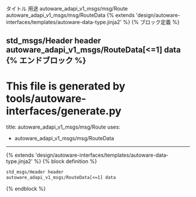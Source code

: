タイトル	用途
autoware_adapi_v1_msgs/msg/Route
autoware_adapi_v1_msgs/msg/RouteData
{% extends 'design/autoware-interfaces/templates/autoware-data-type.jinja2' %} {% ブロック定義 %}

std_msgs/Header header
autoware_adapi_v1_msgs/RouteData[<=1] data
{% エンドブロック %}
---
# This file is generated by tools/autoware-interfaces/generate.py
title: autoware_adapi_v1_msgs/msg/Route
uses:
  - autoware_adapi_v1_msgs/msg/RouteData
---

{% extends 'design/autoware-interfaces/templates/autoware-data-type.jinja2' %}
{% block definition %}

```txt
std_msgs/Header header
autoware_adapi_v1_msgs/RouteData[<=1] data
```

{% endblock %}
